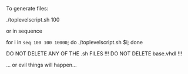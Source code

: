 To generate files:

./toplevelscript.sh 100

or in sequence

for i in `seq 100 100 10000`; do ./toplevelscript.sh $i; done


DO NOT DELETE ANY OF THE .sh FILES !!!
DO NOT DELETE base.vhdl !!!

... or evil things will happen...